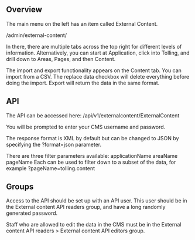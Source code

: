 ## Overview ##
The main menu on the left has an item called External Content.

/admin/external-content/

In there, there are multiple tabs across the top right for different levels of information. Alternatively, you can start at Application, click into Tolling, and drill down to Areas, Pages, and then Content.

The import and export functionality appears on the Content tab. You can import from a CSV. The replace data checkbox will delete everything before doing the import. Export will return the data in the same format.

## API ##
The API can be accessed here:
/api/v1/externalcontent/ExternalContent

You will be prompted to enter your CMS username and password.

The response format is XML by default but can be changed to JSON by specifying the ?format=json parameter.

There are three filter parameters available:
applicationName
areaName
pageName
Each can be used to filter down to a subset of the data, for example ?pageName=tolling.content

## Groups ##
Access to the API should be set up with an API user. This user should be in the External content API readers group, and have a long randomly generated password.

Staff who are allowed to edit the data in the CMS must be in the External content API readers > External content API editors group.
